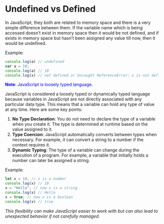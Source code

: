 # Undefined vs Defined

In JavaScript, they both are related to memory space and there is a very simple difference between them. If the variable name which is being accessed doesn’t exist in memory space then it would be not defined, and if exists in memory space but hasn’t been assigned any value till now, then it would be undefined.

Example:

```js
console.log(a) // undefined
var a = 10;
console.log(a) // 10
console.log(x) // not defined or Uncaught ReferenceError: x is not defined
```

<span style="color:blue">**Note**: JavaScript is loosely typed language.</span>

JavaScript is considered a loosely typed or dynamically typed language because variables in JavaScript are not directly associated with any particular data type. This means that a variable can hold any type of value at any time. Here are some key points:

1. **No Type Declaration**: You do not need to declare the type of a variable when you create it. The type is determined at runtime based on the value assigned to it.
2. **Type Coercion**: JavaScript automatically converts between types when necessary. For example, it can convert a string to a number if the context requires it.
3. **Dynamic Typing**: The type of a variable can change during the execution of a program. For example, a variable that initially holds a number can later be assigned a string.

Example:

```js
let x = 10; // x is a number
console.log(x) // 10
x = "Hello"; // now x is a string
console.log(x) // Hello
x = true; // now x is a boolean
console.log(x) // true
```

*This flexibility can make JavaScript easier to work with but can also lead to unexpected behavior if not carefully managed.*
